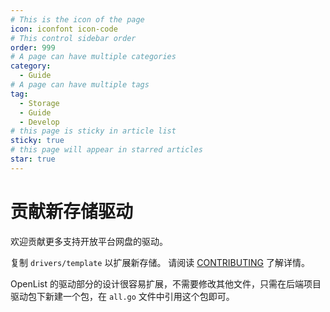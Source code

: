 ```yaml
---
# This is the icon of the page
icon: iconfont icon-code
# This control sidebar order
order: 999
# A page can have multiple categories
category:
  - Guide
# A page can have multiple tags
tag:
  - Storage
  - Guide
  - Develop
# this page is sticky in article list
sticky: true
# this page will appear in starred articles
star: true
---
```


# 贡献新存储驱动

欢迎贡献更多支持开放平台网盘的驱动。

复制 `drivers/template` 以扩展新存储。 请阅读 [CONTRIBUTING](https://github.com/OpenListTeam/OpenList/blob/main/CONTRIBUTING.md) 了解详情。

OpenList 的驱动部分的设计很容易扩展，不需要修改其他文件，只需在后端项目驱动包下新建一个包，在 `all.go` 文件中引用这个包即可。
